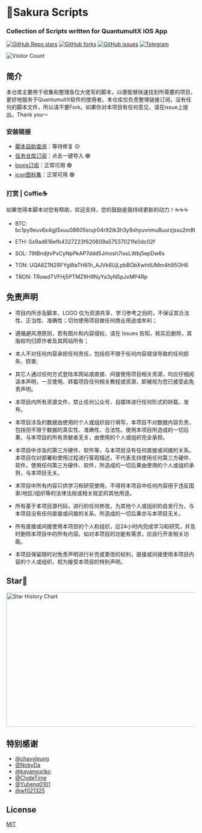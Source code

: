 <h1>🌸Sakura Scripts</h1>
<h3>Collection of Scripts written for QuantumultX iOS App </h4>
<a href="https://github.com/Sliverkiss/QuantumultX/stargazers"><img alt="GitHub Repo stars" src="https://img.shields.io/github/stars/Sliverkiss/QuantumultX?color=yellow&logo=riseup&logoColor=yellow&style=flat-square"></a>
<a href="https://github.com/Sliverkiss/QuantumultX/network/members"><img alt="GitHub forks" src="https://img.shields.io/github/forks/Sliverkiss/QuantumultX?color=orange&style=flat-square"></a>
<a href="https://github.com/Sliverkiss/QuantumultX/issues"><img alt="GitHub issues" src="https://img.shields.io/github/issues/Sliverkiss/QuantumultX?color=red&style=flat-square"></a>
<a href="https://t.me/sliverkiss_blog"><img alt="Telegram" src="https://img.shields.io/badge/chat-telegram-blue.svg?logo=telegram&style=flat-square"/></a> 

![Visitor Count](https://profile-counter.glitch.me/Sliverkiss/count.svg) 

## 简介

本仓库主要用于收集和整理各位大佬写的脚本，以便能够快速找到所需要的项目，更好地服务于QuantumultX软件的使用者。本仓库仅负责整理链接订阅，没有任何的脚本文件，所以请不要Fork。如果你对本项目有任何意见，请在issue上提出。Thank you～

### 安装链接
- [脚本自助查询](http://sliverkiss.free.hr/QuantumultX/)：等待修复 🟡 
- [任务仓库订阅](https://quantumult.app/x/open-app/ui?module=gallery&type=task&action=add&content=%5B%0A%20%20%20%20%22https%3A%2F%2Fgithub.arka.us.kg%2FSliverkiss%2Fwaf%2Fmain%2Fsliverkiss.gallery.json%22%0A%5D)：点击一键导入 🟢
- [boxjs订阅](https://gist.githubusercontent.com/Sliverkiss/18bd01be356360a8065a21ea71685ad3/raw/sliverkiss.boxjs.json)：正常可用 🟢
- [icon图标集](https://raw.githubusercontent.com/Sliverkiss/QuantumultX/main/sliverkiss.icons.json)：正常可用 🟢

### 打赏 | Coffie☕️
如果觉得本脚本对您有帮助，欢迎支持，您的鼓励是我持续更新的动力！☕☕☕

* BTC: bc1py9euv6x4gjl5xuu08605srujr04r92tk3h3y9xhyuvnmu8uurzjssu2m8t

* ETH: 0x9ad616efb4327223f620609a57537021fe0dc02f

* SOL: 79tBndjtvPvCyNpPkAP7ddd5Jmosh7ixoLWbj5epDw6s

* TON: UQA8Z1N2RFYgWaTH81h_AJVk6UjLpbBObXwhtlUMm4h95OH6

* TRON: TRowdTVFHj5PTMZ9H9NyYa3yN5pJvMP4Rp

 ## 免责声明
* 项目内所涉及脚本、LOGO 仅为资源共享、学习参考之目的，不保证其合法性、正当性、准确性；切勿使用项目做任何商业用途或牟利；

* 遵循避风港原则，若有图片和内容侵权，请在 Issues 告知，核实后删除，其版权均归原作者及其网站所有；
* 本人不对任何内容承担任何责任，包括但不限于任何内容错误导致的任何损失、损害;
* 其它人通过任何方式登陆本网站或直接、间接使用项目相关资源，均应仔细阅读本声明，一旦使用、转载项目任何相关教程或资源，即被视为您已接受此免责声明。

* 本项目内所有资源文件，禁止任何公众号、自媒体进行任何形式的转载、发布。

* 本项目涉及的数据由使用的个人或组织自行填写，本项目不对数据内容负责，包括但不限于数据的真实性、准确性、合法性。使用本项目所造成的一切后果，与本项目的所有贡献者无关，由使用的个人或组织完全承担。

* 本项目中涉及的第三方硬件、软件等，与本项目没有任何直接或间接的关系。本项目仅对部署和使用过程进行客观描述，不代表支持使用任何第三方硬件、软件。使用任何第三方硬件、软件，所造成的一切后果由使用的个人或组织承担，与本项目无关。

* 本项目中所有内容只供学习和研究使用，不得将本项目中任何内容用于违反国家/地区/组织等的法律法规或相关规定的其他用途。

* 所有基于本项目源代码，进行的任何修改，为其他个人或组织的自发行为，与本项目没有任何直接或间接的关系，所造成的一切后果亦与本项目无关。

* 所有直接或间接使用本项目的个人和组织，应24小时内完成学习和研究，并及时删除本项目中的所有内容。如对本项目的功能有需求，应自行开发相关功能。

* 本项目保留随时对免责声明进行补充或更改的权利，直接或间接使用本项目内容的个人或组织，视为接受本项目的特别声明。

## Star🌟

<img src="https://api.star-history.com/svg?repos=sliverkiss/QuantumultX&type=Date" alt="Star History Chart" width="600" height="356" align="center">

## 特别感谢
*  [@chavyleung](https://github.com/chavyleung) 
*  [@NobyDa](https://github.com/NobyDa)   
*  [@kayanouriko](https://github.com/kayanouriko)
*  [@ClydeTime](https://github.com/ClydeTime)
*  [@Yuheng0101](https://github.com/Yuheng0101)
*  [@wf021325](https://github.com/wf021325)


## License

[MIT](LICENSE)
